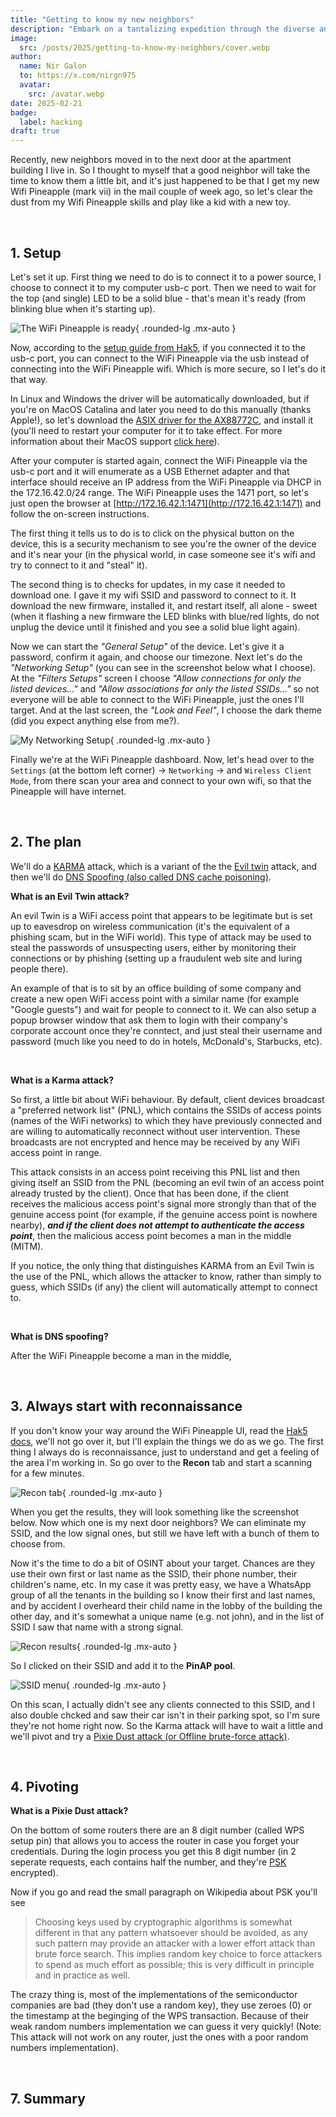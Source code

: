 ```yaml
---
title: "Getting to know my new neighbors"
description: "Embark on a tantalizing expedition through the diverse and enchanting flavors of Asia "
image:
  src: /posts/2025/getting-to-know-my-neighbors/cover.webp
author:
  name: Nir Galon
  to: https://x.com/nirgn975
  avatar:
    src: /avatar.webp
date: 2025-02-21
badge:
  label: hacking
draft: true
---
```


Recently, new neighbors moved in to the next door at the apartment building I live in. So I thought to myself that a good neighbor will take the time to know them a little bit, and it's just happened to be that I get my new Wifi Pineapple (mark vii) in the mail couple of week ago, so let's clear the dust from my Wifi Pineapple skills and play like a kid with a new toy.

&nbsp;

## 1. Setup

Let's set it up. First thing we need to do is to connect it to a power source, I choose to connect it to my computer usb-c port. Then we need to wait for the top (and single) LED to be a solid blue - that's mean it's ready (from blinking blue when it's starting up).

![The WiFi Pineapple is ready](/posts/2025/getting-to-know-my-neighbors/wifi-pineapple-ready-to-go.webp){ .rounded-lg .mx-auto }

Now, according to the [setup guide from Hak5](https://docs.hak5.org/wifi-pineapple), if you connected it to the usb-c port, you can connect to the WiFi Pineapple via the usb instead of connecting into the WiFi Pineapple wifi. Which is more secure, so I let's do it that way.

In Linux and Windows the driver will be automatically downloaded, but if you're on MacOS Catalina and later you need to do this manually (thanks Apple!), so let's download the [ASIX driver for the AX88772C](https://www.asix.com.tw/en/support/download), and install it (you'll need to restart your computer for it to take effect. For more information about their MacOS support [click here](https://docs.hak5.org/wifi-pineapple/faq/macos-support)).

After your computer is started again, connect the WiFi Pineapple via the usb-c port and it will enumerate as a USB Ethernet adapter and that interface should receive an IP address from the WiFi Pineapple via DHCP in the 172.16.42.0/24 range. The WiFi Pineapple uses the 1471 port, so let's just open the browser at [http://172.16.42.1:1471](http://172.16.42.1:1471) and follow the on-screen instructions.

The first thing it tells us to do is to click on the physical button on the device, this is a security mechanism to see you're the owner of the device and it's near your (in the physical world, in case someone see it's wifi and try to connect to it and "steal" it).

The second thing is to checks for updates, in my case it needed to download one. I gave it my wifi SSID and password to connect to it. It download the new firmware, installed it, and restart itself, all alone - sweet (when it flashing a new firmware the LED blinks with blue/red lights, do not unplug the device until it finished and you see a solid blue light again).

Now we can start the _"General Setup"_ of the device. Let's give it a password, confirm it again, and choose our timezone. Next let's do the _"Networking Setup"_ (you can see in the screenshot below what I choose). At the _"Filters Setups"_ screen I choose _"Allow connections for only the listed devices..."_ and _"Allow associations for only the listed SSIDs..."_ so not everyone will be able to connect to the WiFi Pineapple, just the ones I'll target. And at the last screen, the _"Look and Feel"_, I choose the dark theme (did you expect anything else from me?).

![My Networking Setup](/posts/2025/getting-to-know-my-neighbors/wifi-pineapple-networking-setup.webp){ .rounded-lg .mx-auto }

Finally we're at the WiFi Pineapple dashboard. Now, let's head over to the `Settings` (at the bottom left corner) -> `Networking` -> and `Wireless Client Mode`, from there scan your area and connect to your own wifi, so that the Pineapple will have internet.

&nbsp;

## 2. The plan

We'll do a [KARMA](https://en.wikipedia.org/wiki/KARMA_attack) attack, which is a variant of the the [Evil twin](<https://en.wikipedia.org/wiki/Evil_twin_(wireless_networks)>) attack, and then we'll do [DNS Spoofing (also called DNS cache poisoning)](https://en.wikipedia.org/wiki/DNS_spoofing).

**What is an Evil Twin attack?**

An evil Twin is a WiFi access point that appears to be legitimate but is set up to eavesdrop on wireless communication (it's the equivalent of a phishing scam, but in the WiFi world). This type of attack may be used to steal the passwords of unsuspecting users, either by monitoring their connections or by phishing (setting up a fraudulent web site and luring people there).

An example of that is to sit by an office building of some company and create a new open WiFi access point with a similar name (for example "Google guests") and wait for people to connect to it. We can also setup a popup browser window that ask them to login with their company's corporate account once they're conntect, and just steal their username and password (much like you need to do in hotels, McDonald's, Starbucks, etc).

&nbsp;

**What is a Karma attack?**

So first, a little bit about WiFi behaviour. By default, client devices broadcast a "preferred network list" (PNL), which contains the SSIDs of access points (names of the WiFi networks) to which they have previously connected and are willing to automatically reconnect without user intervention. These broadcasts are not encrypted and hence may be received by any WiFi access point in range.

This attack consists in an access point receiving this PNL list and then giving itself an SSID from the PNL (becoming an evil twin of an access point already trusted by the client). Once that has been done, if the client receives the malicious access point's signal more strongly than that of the genuine access point (for example, if the genuine access point is nowhere nearby), _**and if the client does not attempt to authenticate the access point**_, then the malicious access point becomes a man in the middle (MITM).

If you notice, the only thing that distinguishes KARMA from an Evil Twin is the use of the PNL, which allows the attacker to know, rather than simply to guess, which SSIDs (if any) the client will automatically attempt to connect to.

&nbsp;

**What is DNS spoofing?**

After the WiFi Pineapple become a man in the middle,

&nbsp;

## 3. Always start with reconnaissance

If you don't know your way around the WiFi Pineapple UI, read the [Hak5 docs](https://docs.hak5.org/wifi-pineapple), we'll not go over it, but I'll explain the things we do as we go. The first thing I always do is reconnaissance, just to understand and get a feeling of the area I'm working in. So go over to the **Recon** tab and start a scanning for a few minutes.

![Recon tab](/posts/2025/getting-to-know-my-neighbors/recon-tab.webp){ .rounded-lg .mx-auto }

When you get the results, they will look something like the screenshot below. Now which one is my next door neighbors? We can eliminate my SSID, and the low signal ones, but still we have left with a bunch of them to choose from.

Now it's the time to do a bit of OSINT about your target. Chances are they use their own first or last name as the SSID, their phone number, their children's name, etc. In my case it was pretty easy, we have a WhatsApp group of all the tenants in the building so I know their first and last names, and by accident I overheard their child name in the lobby of the building the other day, and it's somewhat a unique name (e.g. not john), and in the list of SSID I saw that name with a strong signal.

![Recon results](/posts/2025/getting-to-know-my-neighbors/recon-results.webp){ .rounded-lg .mx-auto }

So I clicked on their SSID and add it to the **PinAP pool**.

![SSID menu](/posts/2025/getting-to-know-my-neighbors/ssid-menu.webp){ .rounded-lg .mx-auto }

On this scan, I actually didn't see any clients connected to this SSID, and I also double chcked and saw their car isn't in their parking spot, so I'm sure they're not home right now. So the Karma attack will have to wait a little and we'll pivot and try a [Pixie Dust attack (or Offline brute-force attack)](https://en.wikipedia.org/wiki/Wi-Fi_Protected_Setup).

&nbsp;

## 4. Pivoting

**What is a Pixie Dust attack?**

On the bottom of some routers there are an 8 digit number (called WPS setup pin) that allows you to access the router in case you forget your credentials. During the login process you get this 8 digit number (in 2 seperate requests, each contains half the number, and they're [PSK](https://en.wikipedia.org/wiki/Pre-shared_key) encrypted).

Now if you go and read the small paragraph on Wikipedia about PSK you'll see

> Choosing keys used by cryptographic algorithms is somewhat different in that any pattern whatsoever should be avoided, as any such pattern may provide an attacker with a lower effort attack than brute force search. This implies random key choice to force attackers to spend as much effort as possible; this is very difficult in principle and in practice as well.

The crazy thing is, most of the implementations of the semiconductor companies are bad (they don't use a random key), they use zeroes (0) or the timestamp at the beginging of the WPS transaction. Because of their weak random numbers implementation we can guess it very quickly! (Note: This attack will not work on any router, just the ones with a poor random numbers implementation).

&nbsp;

## 7. Summary
